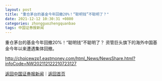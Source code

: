 ```yaml
---
layout: post
title: "重仓茅台的基金今年回撤20%！“聪明钱”不聪明了？"
date: 2021-12-12 10:30:31 +0800
categories: zhongguozhengquanbao
tags: 中国证券报新闻
---
```

重仓茅台的基金今年回撤20%！“聪明钱”不聪明了？
资管巨头旗下的海外中国基金今年以来遭遇集体回撤。

<http://choicewzp1.eastmoney.com/html_News/NewsShare.html?infoCode=NW202112122210723127>

[返回中国证券报新闻](//finews.withounder.com/zhongguozhengquanbao/)｜[返回首页](//finews.withounder.com/)